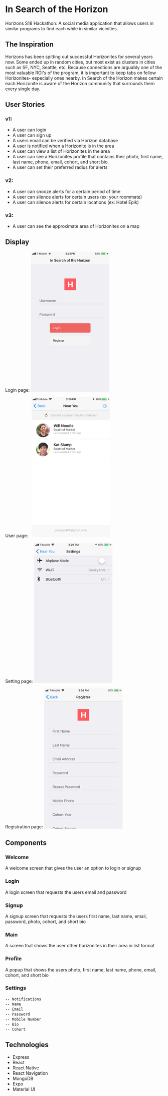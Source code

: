 # In Search of the Horizon

Horizons S18 Hackathon: A social media application that allows users in similar programs to find each while in similar vicinities.

## The Inspiration
Horizons has been spitting out successful Horizonites for several years now. Some ended up in random cities, but most exist as clusters in cities such as SF, NYC, Seattle, etc. Because connections are arguably one of the most valuable ROI's of the program, it is important to keep tabs on fellow Horizonites- especially ones nearby. In Search of the Horizon makes certain each Horizonite is aware of the Horizon community that surrounds them every single day.

## User Stories
### v1:
- A user can login
- A user can sign up
- A users email can be verified via Horizon database
- A user is notified when a Horizonite is in the area
- A user can view a list of Horizonites in the area
- A user can see a Horizonites profile that contains their photo, first name, last name, phone, email, cohort, and short bio.
- A user can set their preferred radius for alerts

### v2:
- A user can snooze alerts for a certain period of time
- A user can silence alerts for certain users (ex: your roommate)
- A user can silence alerts for certain locations (ex: Hotel Epik)

### v3:
- A user can see the approximate area of Horizonites on a map

## Display
  Login page:&nbsp;<img src="./docs/images/login.png" width=250 alt="Login Screen"/>

  User page:  &nbsp;&nbsp;<img src="./docs/images/user.png" width=250 alt="User Screen"/>

  Setting page: <img src="./docs/images/setting.png" width=250 alt="Setting Screen"/>

  Registration page: <img src="./docs/images/register1.png" width=250 alt="Registration Screen"/>
  <!-- Login page: ![LoginScreen](docs/images/login.png) -->

## Components
### Welcome
A welcome screen that gives the user an option to login or signup
### Login
A login screen that requests the users email and password
### Signup
A signup screen that requests the users first name, last name, email, password, photo, cohort, and short bio
### Main
A screen that shows the user other horizonites in their area in list format
### Profile
A popup that shows the users photo, first name, last name, phone, email, cohort, and short bio
### Settings
    -- Notifications
    -- Name
    -- Email
    -- Password
    -- Mobile Number
    -- Bio
    -- Cohort

## Technologies
- Express
- React
- React Native
- React Navigation
- MongoDB
- Expo
- Material UI
